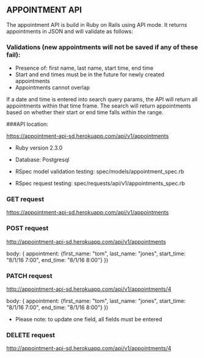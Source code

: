 

## APPOINTMENT API

The appointment API is build in Ruby on Rails using API mode. It returns appointments in JSON and will validate as follows:

### Validations (new appointments will not be saved if any of these fail): 

  - Presence of: first name, last name, start time, end time
  - Start and end times must be in the future for newly created appointments
  - Appointments cannot overlap

If a date and time is entered into search query params, the API will return all appointments within that time frame. The search will return appointments based on whether their start or end time falls within the range. 


###API location:

https://appointment-api-sd.herokuapp.com/api/v1/appointments

* Ruby version 2.3.0

* Database: Postgresql

* RSpec model validation testing: spec/models/appointment_spec.rb
 
* RSpec request testing: spec/requests/api/v1/appointments_spec.rb


### GET request

https://appointment-api-sd.herokuapp.com/api/v1/appointments

### POST request

http://appointment-api-sd.herokuapp.com/api/v1/appointments

body: { appointment: {first_name: "tom", last_name: "jones", start_time: "8/1/16 7:00", end_time: "8/1/16 8:00"} })

### PATCH request

http://appointment-api-sd.herokuapp.com/api/v1/appointments/4

body: { appointment: {first_name: "tom", last_name: "jones", start_time: "8/1/16 7:00", end_time: "8/1/16 8:00"} })

* Please note: to update one field, all fields must be entered

### DELETE request

http://appointment-api-sd.herokuapp.com/api/v1/appointments/4 



